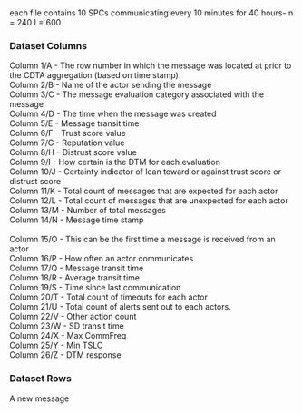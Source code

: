 ### 
each file contains 10 SPCs communicating every 10 minutes for 40 hours- n = 240  I = 600 <br />


### Dataset Columns 
Column 1/A - The row number in which the message was located at prior to the CDTA aggregation (based on time stamp) <br/>
Column 2/B - Name of the actor sending the message <br/>
Column 3/C - The message evaluation category associated with the message <br/>
Column 4/D - The time when the message was created <br/>
Column 5/E - Message transit time <br/>
Column 6/F - Trust score value <br/>
Column 7/G - Reputation value <br/>
Column 8/H - Distrust score value <br/>
Column 9/I - How certain is the DTM for each evaluation<br/>
Column 10/J - Certainty indicator of lean toward or against trust score or distrust score<br />
Column 11/K - Total count of messages that are expected for each actor<br/>
Column 12/L - Total count of messages that are unexpected for each actor<br/>
Column 13/M - Number of total messages<br/>
Column 14/N - Message time stamp <br/>			
Column 15/O - This can be the first time a message is received from an actor <br/>
Column 16/P - How often an actor communicates <br/>
Column 17/Q - Message transit time<br/>
Column 18/R - Average transit time<br/>
Column 19/S - Time since last communication<br/>
Column 20/T - Total count of timeouts for each actor <br/>
Column 21/U - Total count of alerts sent out to each actors.<br/>
Column 22/V - Other action count<br/>
Column 23/W - SD transit time <br/>
Column 24/X - Max CommFreq<br/>
Column 25/Y - Min TSLC<br/>
Column 26/Z - DTM response<br/>

### Dataset Rows
A new message 
